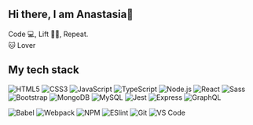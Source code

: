 ## Hi there, I am Anastasia👋

Code :computer:, Lift :weight_lifting_woman:, Repeat.
</br>
:cat: Lover

## My tech stack
![HTML5](https://img.shields.io/badge/-HTML5-%23E44D27?style=flat-square&logo=html5&logoColor=ffffff)
![CSS3](https://img.shields.io/badge/-CSS3-%231572B6?style=flat-square&logo=css3)
![JavaScript](https://img.shields.io/badge/-JavaScript-%23F7DF1C?style=flat-square&logo=javascript&logoColor=ffffff&labelColor=%23F7DF1C&color=%23FFCE5A)
![TypeScript](https://img.shields.io/badge/-TypeScript-007ACC?style=flat-square&logo=typescript&logoColor=white)
![Node.js](https://img.shields.io/badge/-NodeJs-333?logo=node.js)
![React](https://img.shields.io/badge/-React-%23282C34?style=flat-square&logo=react)
![Sass](https://img.shields.io/badge/-Sass-%23CC6699?style=flat-square&logo=sass&logoColor=ffffff)
![Bootstrap](https://img.shields.io/badge/-Bootstrap-7952B3?logo=bootstrap&logoColor=ffffff)
![MongoDB](https://img.shields.io/badge/-MongoDB-47A248?logo=mongodb&logoColor=ffffff)
![MySQL](https://img.shields.io/badge/-MySQL-4479A1?logo=mysql&logoColor=ffffff)
![Jest](https://img.shields.io/badge/-Jest-C21325?logo=jest&logoColor=ffffff)
![Express](https://img.shields.io/badge/-Express-000000?logo=express&logoColor=ffffff)
![GraphQL](https://img.shields.io/badge/-GraphQL-E10098?logo=graphql&logoColor=ffffff)


![Babel](https://img.shields.io/badge/-Babel-333?logo=babel)
![Webpack](https://img.shields.io/badge/-Webpack-%232C3A42?style=flat-square&logo=webpack)
![NPM](https://img.shields.io/badge/-NPM-CB3837?logo=npm)
![ESlint](https://img.shields.io/badge/-ESLint-%234B32C3?style=flat-square&logo=eslint)
![Git](https://img.shields.io/badge/-Git-%23F05032?style=flat-square&logo=git&logoColor=%23ffffff)
![VS Code](https://img.shields.io/badge/-VSCode-%23007ACC?style=flat-square&logo=visual-studio-code)
